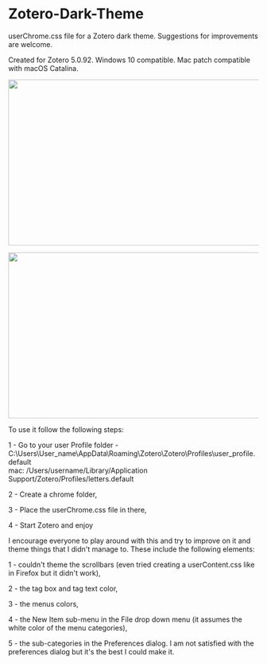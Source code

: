 # Zotero-Dark-Theme
userChrome.css file for a Zotero dark theme. Suggestions for improvements are welcome. 

Created for Zotero 5.0.92. Windows 10 compatible. Mac patch compatible with macOS Catalina.

<p align="center">
<img src="https://github.com/Rosmaninho/Zotero-Dark-Theme/blob/main/Zotero_dark_theme.png"  width="600" height="333" />
</p>
<p align="center">
<img src="https://github.com/quin-q/Zotero-Dark-Theme/blob/mac-patch/mac%20edit.png"  width="600" height="333" />
</p>

To use it follow the following steps:

1 - Go to your user Profile folder - C:\Users\User_name\AppData\Roaming\Zotero\Zotero\Profiles\user_profile.default\
                                   mac: /Users/username/Library/Application Support/Zotero/Profiles/letters.default

2 - Create a chrome folder,

3 - Place the userChrome.css file in there,

4 - Start Zotero and enjoy


I  encourage everyone to play around with this and try to improve on it and theme things that I didn't manage to. These include the following elements:

1 -  couldn't theme the scrollbars (even tried creating a userContent.css  like in Firefox but it didn't work), 

2 - the tag box and tag text color,

3 - the  menus colors,

4 - the New Item sub-menu in the File drop down menu (it assumes the white color of the menu categories),

5 - the sub-categories in the Preferences dialog. I am not satisfied with the preferences dialog but it's the best I could make it.
